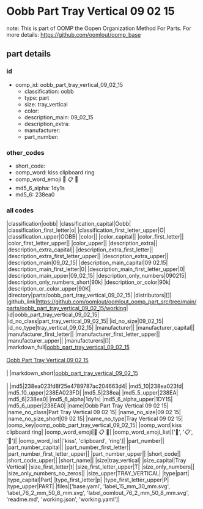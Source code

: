 # Oobb Part Tray Vertical 09 02 15  

note: This is part of OOMP the Oopen Organization Method For Parts. For more details: https://github.com/oomlout/oomp_base

##  part details





### id
* oomp_id: oobb_part_tray_vertical_09_02_15
  * classification: oobb
  * type: part
  * size: tray_vertical
  * color: 
  * description_main: 09_02_15
  * description_extra: 
  * manufacturer: 
  * part_number: 

### other_codes
* short_code: 
* oomp_word: kiss clipboard ring
* oomp_word_emoji :kiss: :clipboard: :ring:
* md5_6_alpha: 1dy1s
* md5_6: 238ea0

### all codes 
|classification|oobb|
|classification_capital|Oobb|
|classification_first_letter|o|
|classification_first_letter_upper|O|
|classification_upper|OOBB|
|color||
|color_capital||
|color_first_letter||
|color_first_letter_upper||
|color_upper||
|description_extra||
|description_extra_capital||
|description_extra_first_letter||
|description_extra_first_letter_upper||
|description_extra_upper||
|description_main|09_02_15|
|description_main_capital|09 02.15|
|description_main_first_letter|0|
|description_main_first_letter_upper|0|
|description_main_upper|09_02_15|
|description_only_numbers|090215|
|description_only_numbers_short|90k|
|description_or_color|90k|
|description_or_color_upper|90K|
|directory|parts/oobb_part_tray_vertical_09_02_15|
|distributors|[]|
|github_link|https://github.com/oomlout/oomlout_oomp_part_src/tree/main/parts/oobb_part_tray_vertical_09_02_15/working|
|id|oobb_part_tray_vertical_09_02_15|
|id_no_class|part_tray_vertical_09_02_15|
|id_no_size|09_02_15|
|id_no_type|tray_vertical_09_02_15|
|manufacturer||
|manufacturer_capital||
|manufacturer_first_letter||
|manufacturer_first_letter_upper||
|manufacturer_upper||
|manufacturers|[]|
|markdown_full|[oobb_part_tray_vertical_09_02_15](https://github.com/oomlout/oomlout_oomp_part_src/tree/main/parts/oobb_part_tray_vertical_09_02_15/working)<br>[](https://github.com/oomlout/oomlout_oomp_part_src/tree/main/parts/oobb_part_tray_vertical_09_02_15/working)<br>[Oobb Part Tray Vertical 09 02 15](https://github.com/oomlout/oomlout_oomp_part_src/tree/main/parts/oobb_part_tray_vertical_09_02_15/working)<br><br>|
|markdown_short|[oobb_part_tray_vertical_09_02_15](https://github.com/oomlout/oomlout_oomp_part_src/tree/main/parts/oobb_part_tray_vertical_09_02_15/working)<br><br>|
|md5|238ea023fd8f25e4789787ac204663d4|
|md5_10|238ea023fd|
|md5_10_upper|238EA023FD|
|md5_5|238ea|
|md5_5_upper|238EA|
|md5_6|238ea0|
|md5_6_alpha|1dy1s|
|md5_6_alpha_upper|1DY1S|
|md5_6_upper|238EA0|
|name|Oobb Part Tray Vertical 09 02 15|
|name_no_class|Part Tray Vertical 09 02 15|
|name_no_size|09 02 15|
|name_no_size_short|09 02 15|
|name_no_type|Tray Vertical 09 02 15|
|oomp_key|oomp_oobb_part_tray_vertical_09_02_15|
|oomp_word|kiss clipboard ring|
|oomp_word_emoji|:kiss: :clipboard: :ring:|
|oomp_word_emoji_list|[':kiss:', ':clipboard:', ':ring:']|
|oomp_word_list|['kiss', 'clipboard', 'ring']|
|part_number||
|part_number_capital||
|part_number_first_letter||
|part_number_first_letter_upper||
|part_number_upper||
|short_code||
|short_code_upper||
|short_name||
|size|tray_vertical|
|size_capital|Tray Vertical|
|size_first_letter|t|
|size_first_letter_upper|T|
|size_only_numbers||
|size_only_numbers_no_zeros||
|size_upper|TRAY_VERTICAL|
|type|part|
|type_capital|Part|
|type_first_letter|p|
|type_first_letter_upper|P|
|type_upper|PART|
|files|['base.yaml', 'label_15_mm_30_mm.svg', 'label_76_2_mm_50_8_mm.svg', 'label_oomlout_76_2_mm_50_8_mm.svg', 'readme.md', 'working.json', 'working.yaml']|
